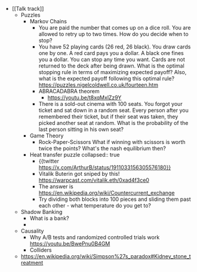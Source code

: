 - [[Talk track]]
	- Puzzles
		- Markov Chains
			- You are paid the number that comes up on a dice roll. You are allowed to retry up to two times. How do you decide when to stop?
			- You have 52 playing cards (26 red, 26 black). You draw cards one by one. A red card pays you a dollar. A black one fines you a dollar. You can stop any time you want. Cards are not returned to the deck after being drawn. What is the optimal stopping rule in terms of maximizing expected payoff? Also, what is the expected payoff following this optimal rule?
			  https://puzzles.nigelcoldwell.co.uk/fourteen.htm
			- ABRACADABRA theorem
				- https://youtu.be/t8xqMxlZz9Y
			- There is a sold-out cinema with 100 seats. You forgot your ticket and sat down in a random seat. Every person after you remembered their ticket, but if their seat was taken, they picked another seat at random. What is the probability of the last person sitting in his own seat?
		- Game Theory
			- Rock-Paper-Scissors
			  What if winning with scissors is worth twice the points? What's the nash equilibrium then?
		- Heat transfer puzzle
		  collapsed:: true
			- {{twitter https://x.com/ArthurB/status/1911033156305576180}}
			- Vitalik Buterin got sniped by this!
			  https://warpcast.com/vitalik.eth/0xad4f3ce0
			- The answer is https://en.wikipedia.org/wiki/Countercurrent_exchange
			- Try dividing both blocks into 100 pieces and sliding them past each other - what temperature do you get to?
	- Shadow Banking
		- What is a bank?
		-
	- Causality
		- Why A/B tests and randomized controlled trials work
		  https://youtu.be/BwePnu0B4GM
		- Colliders
	- https://en.wikipedia.org/wiki/Simpson%27s_paradox#Kidney_stone_treatment